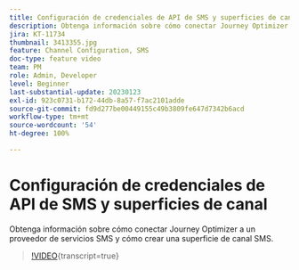 ```yaml
---
title: Configuración de credenciales de API de SMS y superficies de canal
description: Obtenga información sobre cómo conectar Journey Optimizer a un proveedor de servicios SMS y cómo crear una superficie de canal SMS.
jira: KT-11734
thumbnail: 3413355.jpg
feature: Channel Configuration, SMS
doc-type: feature video
team: PM
role: Admin, Developer
level: Beginner
last-substantial-update: 20230123
exl-id: 923c0731-b172-44db-8a57-f7ac2101adde
source-git-commit: fd9d277be00449155c49b3809fe647d7342b6acd
workflow-type: tm+mt
source-wordcount: '54'
ht-degree: 100%

---
```


# Configuración de credenciales de API de SMS y superficies de canal

Obtenga información sobre cómo conectar Journey Optimizer a un proveedor de servicios SMS y cómo crear una superficie de canal SMS.

>[!VIDEO](https://video.tv.adobe.com/v/3418544?quality=12&learn=on&captions=spa){transcript=true}
